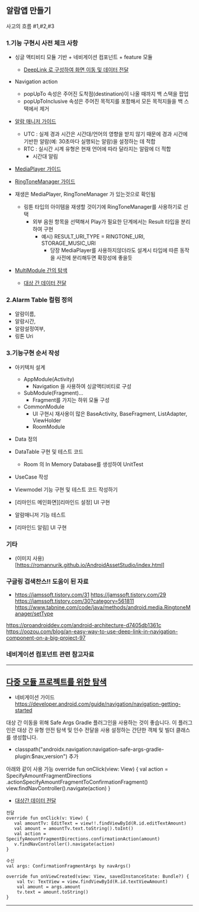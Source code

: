 ## 알람앱 만들기

사고의 흐름 #1,#2,#3

### 1.기능 구현시 사전 체크 사항

- 싱글 액티비티 모듈 기반 + 네비게이션 컴포넌트 + feature 모듈
    - [DeepLink 로 구성하여 화면 이동 및 데이터 전달]((https://developer.android.com/guide/navigation/navigation-multi-module))

- Navigation action
    - popUpTo 속성은 주어진 도착점(destination)이 나올 때까지 백 스택을 팝업
    - popUpToInclusive 속성은 주어진 목적지를 포함해서 모든 목적지들을 백 스택에서 제거

- [알람 매니저 가이드](https://developer.android.com/training/scheduling/alarms?hl=ko)
    - UTC : 실제 경과 시간은 시간대/언어의 영향을 받지 않기 때문에 경과 시간에 기반한 알람(예: 30초마다 실행되는 알람)을 설정하는 데 적합
    - RTC : 실시간 시계 유형은 현재 언어에 따라 달라지는 알람에 더 적합
        - 시간대 알림
- [MediaPlayer 가이드](https://developer.android.com/guide/topics/media/mediaplayer)
- [RingToneManager 가이드](https://developer.android.com/reference/kotlin/android/media/RingtoneManager)

- 재생은 MediaPlayer, RingToneManager 가 있는것으로 확인됨
    - 링톤 타입의 아이템을 재생할 것이기에 RingToneManager를 사용하기로 선택
        - 외부 음원 항목을 선택해서 Play가 필요한 단계에서는 Result 타입을 분리하여 구현
            - 예시) RESULT_URI_TYPE = RINGTONE_URI, STORAGE_MUSIC_URI
                - 당장 MediaPlayer를 사용하지않더라도 설계시 타입에 따른 동작을 사전에 분리해두면 확장성에 좋을듯

- [MultiModule 간의 탐색](https://developer.android.com/guide/navigation/navigation-multi-module)
    - [대상 간 데이터 전달](https://developer.android.com/guide/navigation/navigation-pass-data)


### 2.Alarm Table 컬럼 정의
- 알람이름,
- 알람시간,
- 알람설정여부,
- 링톤 Uri

### 3.기능구현 순서 작성
- 아키텍처 설계
    - AppModule(Activity)
        - Navigation 을 사용하여 싱글액티비티로 구성
    - SubModule(Fragment)...
        - Fragment를 가지는 하위 모듈 구성
    - CommonModule
        - UI 구현시 재사용이 많은 BaseActivity, BaseFragment, ListAdapter, ViewHolder
        - RoomModule


- Data 정의
- DataTable 구현 및 테스트 코드
    - Room 의 In Memory Database를 생성하여 UnitTest
- UseCase 작성
- Viewmodel 기능 구현 및 테스트 코드 작성하기
- [리마인드 메인화면][리마인드 설정] UI 구현
- 알람매니저 기능 테스트
- [리마인드 알림] UI 구현


### 기타
- (이미지 사용)[https://romannurik.github.io/AndroidAssetStudio/index.html]


### 구글링 검색찬스!! 도움이 된 자료
- https://jamssoft.tistory.com/31
  https://jamssoft.tistory.com/29
  https://jamssoft.tistory.com/30?category=561811
  https://www.tabnine.com/code/java/methods/android.media.RingtoneManager/setType

https://proandroiddev.com/android-architecture-d7405db1361c
https://oozou.com/blog/an-easy-way-to-use-deep-link-in-navigation-component-on-a-big-project-97

### 네비게이션 컴포넌트 관련 참고자료

---

## [다중 모듈 프로젝트를 위한 탐색](https://developer.android.com/guide/navigation/navigation-multi-module)

- 네비게이션 가이드
  https://developer.android.com/guide/navigation/navigation-getting-started


대상 간 이동을 위해 Safe Args Gradle 플러그인을 사용하는 것이 좋습니다.
이 플러그인은 대상 간 유형 안전 탐색 및 인수 전달을 사용 설정하는 간단한 객체 및 빌더 클래스를 생성합니다.

- classpath("androidx.navigation:navigation-safe-args-gradle-plugin:$nav_version") 추가

아래와 같이 사용 가능
override fun onClick(view: View) {
val action =
SpecifyAmountFragmentDirections
.actionSpecifyAmountFragmentToConfirmationFragment()
view.findNavController().navigate(action)
}

- [대상간 데이터 전달](https://developer.android.com/guide/navigation/navigation-pass-data)

```
전달
override fun onClick(v: View) {
   val amountTv: EditText = view!!.findViewById(R.id.editTextAmount)
   val amount = amountTv.text.toString().toInt()
   val action = SpecifyAmountFragmentDirections.confirmationAction(amount)
   v.findNavController().navigate(action)
}
```

```
수신
val args: ConfirmationFragmentArgs by navArgs()

override fun onViewCreated(view: View, savedInstanceState: Bundle?) {
    val tv: TextView = view.findViewById(R.id.textViewAmount)
    val amount = args.amount
    tv.text = amount.toString()
}
```

---

